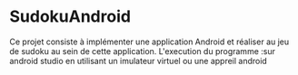 # SudokuAndroid
Ce projet consiste à implémenter une application Android et réaliser au jeu de sudoku au sein de cette application.
L'execution  du programme :sur android studio  en utilisant  un imulateur virtuel ou une appreil android 
